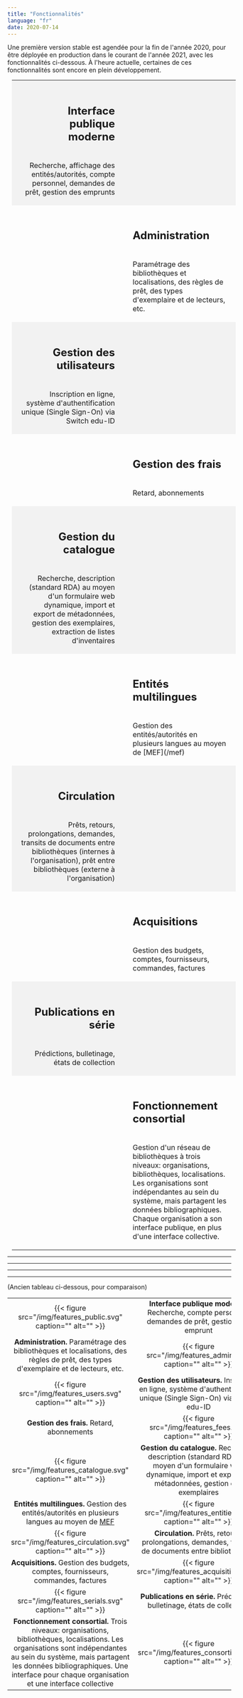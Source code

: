 ```yaml
---
title: "Fonctionnalités"
language: "fr"
date: 2020-07-14
---
```


Une première version stable est agendée pour la fin de l'année 2020, pour être déployée en production dans le courant de l'année 2021, avec les fonctionnalités ci-dessous. À l'heure actuelle, certaines de ces fonctionnalités sont encore en plein développement.

<style>
.new tr:nth-child(odd) {background-color: #f2f2f2;}
.new td {vertical-align: middle; padding: 20px; width:50%}
</style>

<table style="width:100%; margin:10px" class="new">
	<tr>
		<td style="text-align: right"><h2>Interface publique moderne</h2><br/>Recherche, affichage des entités/autorités, compte personnel, demandes de prêt, gestion des emprunts</td>
		<td><img src="/img/features_public.svg" alt=""></td>
	</tr>
	<tr>
		<td><img src="/img/features_admin.svg" alt="" style="float:right"></td>
		<td style="text-align: left"><h2>Administration</h2><br/>Paramétrage des bibliothèques et localisations, des règles de prêt, des types d'exemplaire et de lecteurs, etc.</td>
	</tr>
	<tr>
		<td style="text-align: right"><h2>Gestion des utilisateurs</h2><br/>Inscription en ligne, système d'authentification unique (Single Sign-On) via Switch edu-ID</td>
		<td><img src="/img/features_users.svg" alt=""></td>
	</tr>
	<tr>
		<td><img src="/img/features_fees.svg" alt="" style="float:right"></td>
		<td style="text-align: left"><h2>Gestion des frais</h2><br/>Retard, abonnements</td>
	</tr>
	<tr>
		<td style="text-align: right"><h2>Gestion du catalogue</h2><br/>Recherche, description (standard RDA) au moyen d'un formulaire web dynamique, import et export de métadonnées, gestion des exemplaires, extraction de listes d'inventaires</td>
		<td><img src="/img/features_catalogue.svg" alt=""></td>
	</tr>
	<tr>
		<td><img src="/img/features_entities.svg" alt="" style="float:right"></td>
		<td style="text-align: left"><h2>Entités multilingues</h2><br/>Gestion des entités/autorités en plusieurs langues au moyen de [MEF](/mef)</td>
	</tr>
	<tr>
		<td style="text-align: right"><h2>Circulation</h2><br/>Prêts, retours, prolongations, demandes, transits de documents entre bibliothèques (internes à l'organisation), prêt entre bibliothèques (externe à l'organisation)</td>
		<td><img src="/img/features_circulation.svg" alt=""></td>
	</tr>
	<tr>
		<td><img src="/img/features_acquisitions.svg" alt="" style="float:right"></td>
		<td style="text-align: left"><h2>Acquisitions</h2><br/>Gestion des budgets, comptes, fournisseurs, commandes, factures</td>
	</tr>
	<tr>
		<td style="text-align: right"><h2>Publications en série</h2><br/>Prédictions, bulletinage, états de collection</td>
		<td><img src="/img/features_serials.svg" alt=""></td>
	</tr>
	<tr>
		<td><img src="/img/features_consortium.svg" alt="" style="float:right"></td>
		<td style="text-align: left"><h2>Fonctionnement consortial</h2><br/>Gestion d'un réseau de bibliothèques à trois niveaux: organisations, bibliothèques, localisations. Les organisations sont indépendantes au sein du système, mais partagent les données bibliographiques. Chaque organisation a son interface publique, en plus d'une interface collective.</td>
	</tr>
</table>

<hr/><hr/><hr/><hr/>

(Ancien tableau ci-dessous, pour comparaison)

|   |   |
| :----: | :----: |
| {{< figure src="/img/features_public.svg" caption="" alt="" >}} | **Interface publique moderne.** Recherche, compte personnel, demandes de prêt, gestion des emprunt |
| **Administration.** Paramétrage des bibliothèques et localisations, des règles de prêt, des types d'exemplaire et de lecteurs, etc. | {{< figure src="/img/features_admin.svg" caption="" alt="" >}} |
| {{< figure src="/img/features_users.svg" caption="" alt="" >}} | **Gestion des utilisateurs.** Inscription en ligne, système d'authentification unique (Single Sign-On) via Switch edu-ID |
| **Gestion des frais.** Retard, abonnements | {{< figure src="/img/features_fees.svg" caption="" alt="" >}} |
| {{< figure src="/img/features_catalogue.svg" caption="" alt="" >}} | **Gestion du catalogue.** Recherche, description (standard RDA) au moyen d'un formulaire web dynamique, import et export de métadonnées, gestion des exemplaires |
| **Entités multilingues.** Gestion des entités/autorités en plusieurs langues au moyen de [MEF](/mef) | {{< figure src="/img/features_entities.svg" caption="" alt="" >}} |
| {{< figure src="/img/features_circulation.svg" caption="" alt="" >}} | **Circulation.** Prêts, retours, prolongations, demandes, transits de documents entre bibliothèques |
| **Acquisitions.** Gestion des budgets, comptes, fournisseurs, commandes, factures | {{< figure src="/img/features_acquisitions.svg" caption="" alt="" >}} |
| {{< figure src="/img/features_serials.svg" caption="" alt="" >}} | **Publications en série.** Prédictions, bulletinage, états de collection |
| **Fonctionnement consortial.** Trois niveaux: organisations, bibliothèques, localisations. Les organisations sont indépendantes au sein du système, mais partagent les données bibliographiques. Une interface pour chaque organisation et une interface collective | {{< figure src="/img/features_consortium.svg" caption="" alt="" >}} |





